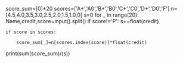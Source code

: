 score_sum=[0]*20
scores=['A+','A0','B+','B0','C+','C0','D+','D0','F']
n=[4.5,4.0,3.5,3.0,2.5,2.0,1.5,1.0,0]
s=0
for _ in range(20):
    Name,credit,score=input().split()
    if score!='P':
        s+=float(credit)
    
    if score in scores:
        
        score_sum[_]=n[scores.index(score)]*float(credit)
print(sum(score_sum)/(s))
